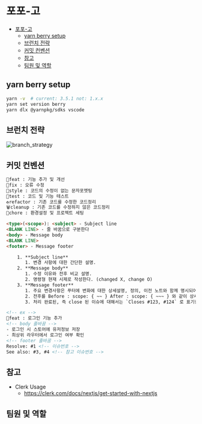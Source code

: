# 포포-고

- [포포-고](#포포-고)
  - [yarn berry setup](#yarn-berry-setup)
  - [브런치 전략](#브런치-전략)
  - [커밋 컨벤션](#커밋-컨벤션)
  - [참고](#참고)
  - [팀원 및 역할](#팀원-및-역할)


## yarn berry setup
```bash
yarn -v  # current: 3.5.1 not: 1.x.x
yarn set version berry
yarn dlx @yarnpkg/sdks vscode
```

## 브런치 전략

![branch_strategy](https://github-production-user-asset-6210df.s3.amazonaws.com/73725736/237285171-6f25b189-1269-46fa-bf11-e27adab40b75.png?X-Amz-Algorithm=AWS4-HMAC-SHA256&X-Amz-Credential=AKIAIWNJYAX4CSVEH53A%2F20230510%2Fus-east-1%2Fs3%2Faws4_request&X-Amz-Date=20230510T051712Z&X-Amz-Expires=300&X-Amz-Signature=76a83661bc9ad2c4e09404195f5ec8a33d7d902abf09c3c0e7a58a4eacc1ba08&X-Amz-SignedHeaders=host&actor_id=73725736&key_id=0&repo_id=638101956)


## 커밋 컨벤션
```html
🎨feat : 기능 추가 및 개선
🐛fix : 오류 수정
💄style : 코드의 수정이 없는 문자포멧팅
🧪test : 코드 및 기능 테스트
♻️refactor : 기존 코드를 수정한 코드정리
🗑️cleanup : 기존 코드를 수정하지 않은 코드정리
🚧chore : 환경설정 및 프로젝트 세팅

<type>(<scope>): <subject> - Subject line
<BLANK LINE> - 줄 바꿈으로 구분한다
<body> - Message body
<BLANK LINE>  
<footer> - Message footer

    1. **Subject line**
       1. 변경 사항에 대한 간단한 설명.
    2. **Message body**
       1. 수정 이유와 전후 비교 설명.
       2. 명령형 현재 시제로 작성한다. (changed X, change O)
    3. **Message footer**
       1. 주요 변경사항은 푸터에 변화에 대한 상세설명, 정의, 이전 노트와 함께 명시되어야 한다.
       2. 전후를 Before : scope: { ~~ } After : scope: { ~~~ } 와 같이 상세하게 명시한다.
       3. 처리 완료된, 즉 close 된 이슈에 대해서는 `Closes #123, #124` 로 표기한다.

<!-- ex -->
🎨feat : 로그인 기능 추가
<!-- body 줄바꿈 -->
- 로그인 시 스토어에 유저정보 저장
- 최상위 라우터에서 로그인 여부 확인
<!-- footer 줄바꿈 -->
Resolve: #1 <!-- 이슈번호 -->
See also: #3, #4 <!-- 참고 이슈번호 -->

```

## 참고
- Clerk Usage 
  - https://clerk.com/docs/nextjs/get-started-with-nextjs


## 팀원 및 역할
<!-- 
<table>
    <th width="33%" style="text-align:center"><a href="https://github.com/suhyun22" target="_blank">김수현</th>
    <th width="33%" style="text-align:center"><a href="https://github.com/raymondanythings" target="_blank">엽용현</a></th>
    <th width="33%" style="text-align:center"><a href="https://github.com/goodafteryoon" target="_blank">최윤나</a></th>
    <tr>
        <td>
            <img src="https://user-images.githubusercontent.com/106373580/233285631-99f54808-2c23-4b32-909c-c66e1b0759a6.png"/>
        </td>
        <td>
            <img src="https://user-images.githubusercontent.com/106373580/233285947-61926021-db9d-4f2b-8b7b-e5ef37c8d686.png"/>
        </td>
        <td>
            <img src="https://user-images.githubusercontent.com/106373580/233285807-ea297fe2-d6b3-4539-b7a3-fd7c96b3408c.png"/>
        </td>
    </tr>
    <tr>
        <td>
            <strong>UX/UI <br> Designer</strong>
        </td>
        <td>
            <strong>Front-end <br> Developer</strong>
        </td>
        <td>
            <strong>Front-end <br> Developer</strong>
        </td>
    </tr>
</table>

<br>



 -->
